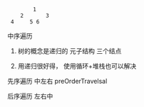             1
        2       3
     4     5 6

中序遍历

1. 树的概念是递归的
元子结构 三个结点

2. 用递归很好得， 使用循环+堆栈也可以解决

先序遍历 中左右 preOrderTravelsal

后序遍历 左右中 